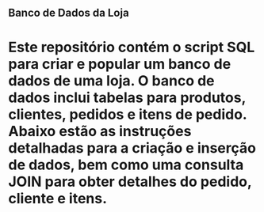 ## Banco de Dados da Loja

# Este repositório contém o script SQL para criar e popular um banco de dados de uma loja. O banco de dados inclui tabelas para produtos, clientes, pedidos e itens de pedido. Abaixo estão as instruções detalhadas para a criação e inserção de dados, bem como uma consulta JOIN para obter detalhes do pedido, cliente e itens.
